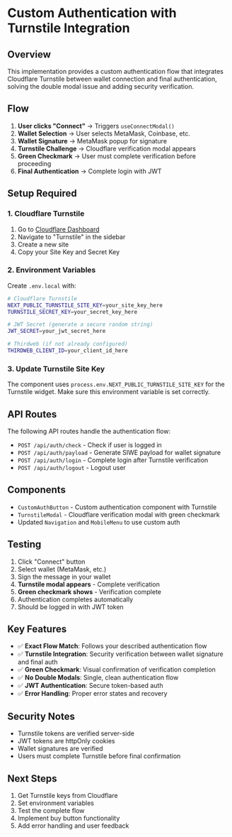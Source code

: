 <!-- docs/AUTHENTICATION_SETUP.md -->
# Custom Authentication with Turnstile Integration

## Overview

This implementation provides a custom authentication flow that integrates Cloudflare Turnstile between wallet connection and final authentication, solving the double modal issue and adding security verification.

## Flow

1. **User clicks "Connect"** → Triggers `useConnectModal()`
2. **Wallet Selection** → User selects MetaMask, Coinbase, etc.
3. **Wallet Signature** → MetaMask popup for signature
4. **Turnstile Challenge** → Cloudflare verification modal appears
5. **Green Checkmark** → User must complete verification before proceeding
6. **Final Authentication** → Complete login with JWT

## Setup Required

### 1. Cloudflare Turnstile

1. Go to [Cloudflare Dashboard](https://dash.cloudflare.com/)
2. Navigate to "Turnstile" in the sidebar
3. Create a new site
4. Copy your Site Key and Secret Key

### 2. Environment Variables

Create `.env.local` with:

```bash
# Cloudflare Turnstile
NEXT_PUBLIC_TURNSTILE_SITE_KEY=your_site_key_here
TURNSTILE_SECRET_KEY=your_secret_key_here

# JWT Secret (generate a secure random string)
JWT_SECRET=your_jwt_secret_here

# Thirdweb (if not already configured)
THIRDWEB_CLIENT_ID=your_client_id_here
```

### 3. Update Turnstile Site Key

The component uses `process.env.NEXT_PUBLIC_TURNSTILE_SITE_KEY` for the Turnstile widget. Make sure this environment variable is set correctly.

## API Routes

The following API routes handle the authentication flow:

- `POST /api/auth/check` - Check if user is logged in
- `POST /api/auth/payload` - Generate SIWE payload for wallet signature
- `POST /api/auth/login` - Complete login after Turnstile verification
- `POST /api/auth/logout` - Logout user

## Components

- `CustomAuthButton` - Custom authentication component with Turnstile
- `TurnstileModal` - Cloudflare verification modal with green checkmark
- Updated `Navigation` and `MobileMenu` to use custom auth

## Testing

1. Click "Connect" button
2. Select wallet (MetaMask, etc.)
3. Sign the message in your wallet
4. **Turnstile modal appears** - Complete verification
5. **Green checkmark shows** - Verification complete
6. Authentication completes automatically
7. Should be logged in with JWT token

## Key Features

- ✅ **Exact Flow Match**: Follows your described authentication flow
- ✅ **Turnstile Integration**: Security verification between wallet signature and final auth
- ✅ **Green Checkmark**: Visual confirmation of verification completion
- ✅ **No Double Modals**: Single, clean authentication flow
- ✅ **JWT Authentication**: Secure token-based auth
- ✅ **Error Handling**: Proper error states and recovery

## Security Notes

- Turnstile tokens are verified server-side
- JWT tokens are httpOnly cookies
- Wallet signatures are verified
- Users must complete Turnstile before final confirmation

## Next Steps

1. Get Turnstile keys from Cloudflare
2. Set environment variables
3. Test the complete flow
4. Implement buy button functionality
5. Add error handling and user feedback
